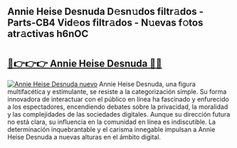 ## Annie Heise Desnuda D𝚎sn𝚞dos filtr𝚊dos - Parts-CB4 Vid𝚎os filtr𝚊dos - N𝚞evas f𝚘tos atr𝚊ctivas h6nOC

# <h2><a href="http://mb7a4z.tromn.icu/?c=Annie+Heise+Desnuda">🔗👉👉👉 Annie Heise Desnuda 🔗🔗</a></h2>

[![Annie Heise Desnuda nuevo](https://i.imgur.com/pEAQMta.gif)](http://mb7a4z.tromn.icu/?c=Annie+Heise+Desnuda)
Annie Heise Desnuda, una figura multifacética y estimulante, se resiste a la categorización simple. Su forma innovadora de interactuar con el público en línea ha fascinado y enfurecido a los espectadores, encendiendo debates sobre la privacidad, la moralidad y las complejidades de las sociedades digitales. Aunque su dirección futura no está clara, su influencia en la comunidad en línea es indiscutible. La determinación inquebrantable y el carisma innegable impulsan a Annie Heise Desnuda a nuevas alturas en el ámbito digital.
